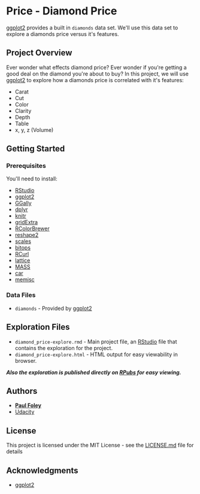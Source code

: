 # Price - Diamond Price

[ggplot2](http://ggplot2.org/) provides a built in `diamonds` data set. We'll use this data set to explore a diamonds price versus it's features.


## Project Overview

Ever wonder what effects diamond price? Ever wonder if you're getting a good deal on the diamond you're about to buy? In this project, we will use [ggplot2](http://ggplot2.org/) to explore how a diamonds price is correlated with it's features:

* Carat
* Cut
* Color
* Clarity
* Depth
* Table
* x, y, z (Volume)


## Getting Started

### Prerequisites
You'll need to install:

* [RStudio](https://www.rstudio.com/products/rstudio/download/)
* [ggplot2](http://ggplot2.org/)
* [GGally](https://ggobi.github.io/ggally/)
* [dplyr](http://dplyr.tidyverse.org/)
* [knitr](https://yihui.name/knitr/)
* [gridExtra](https://cran.r-project.org/web/packages/gridExtra/index.html)
* [RColorBrewer](https://cran.r-project.org/web/packages/RColorBrewer/index.html)
* [reshape2](https://cran.r-project.org/web/packages/reshape2/index.html)
* [scales](https://cran.r-project.org/web/packages/scales/index.html)
* [bitops](https://cran.r-project.org/web/packages/bitops/index.html)
* [RCurl](https://cran.r-project.org/web/packages/RCurl/index.html)
* [lattice](https://cran.r-project.org/web/packages/lattice/index.html)
* [MASS](https://cran.r-project.org/web/packages/MASS/index.html)
* [car](https://cran.r-project.org/web/packages/car/index.html)
* [memisc](https://cran.r-project.org/web/packages/memisc/index.html)

### Data Files

* `diamonds` - Provided by [ggplot2](http://ggplot2.org/)


## Exploration Files

* `diamond_price-explore.rmd` - Main project file, an [RStudio](https://www.rstudio.com/products/rstudio/download/) file that contains the exploration for the project. 
* `diamond_price-explore.html` - HTML output for easy viewability in browser.

_**Also the exploration is published directly on [RPubs](http://rpubs.com/paulfoley/diamond_price-explore) for easy viewing.**_


## Authors

* **[Paul Foley](https://github.com/paulfoley)**
* [Udacity](https://www.udacity.com/)


## License

This project is licensed under the MIT License - see the [LICENSE.md](LICENSE.md) file for details


## Acknowledgments

* [ggplot2](http://ggplot2.org/)
